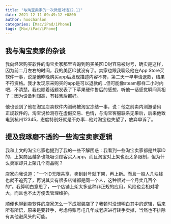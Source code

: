 ```yaml
---
title: "与淘宝卖家的一次微信对话12.11"
date: 2021-12-11 09:49:12 +0800
author: hoochanlon
categories: [Mac/iPad/iPhone]
tags: [Mac/iPad/iPhone]
---
```


## 我与淘宝卖家的杂谈

我向经常购买软件的淘宝卖家那里咨询到购买美区ID封容易被封号，确实是这样，因为前二月左右的时间，我的美区ID就没有了。卖家也跟我聊及他在App Store买软件一事，说是他昨晚购买app后发现描述内容不符，第二天一早申请退款，结果不符资格。我才发现原来购买的app是可以退款的…但可能像steam那样二小时内吧，不清楚。我也顺着话题发表了下苹果硬件售后的感想，听他一话感觉瞬间真相了：因为设备利润高，有钱售后都好。

<!-- more -->

他也谈到了他在淘宝店卖软件内测码被淘宝冻结一事，说：他之前卖内测邀请码 正规软件的，淘宝说检测存在虚假交易、色情，与淘宝客服联系无果后，后来他致电到杭州12345，态度特别好就是不办事…他对淘宝也失望了，放弃申诉了。


## 提及我琢磨不透的一些淘宝卖家逻辑

我和上文的淘宝店家也提到了我的一些不解困惑：我看到一些淘宝卖家都是共享ID的，上架商品越多也能吸引顾客买入app，而且淘宝对上架也没太多限制，但为什么卖家却只上架几个商品呢？

店家向我说道：“一个ID无限共享，卖到封号就下架，再上新。而且一般人几块钱也就不追究了，再说其实有很多店铺都是同一个人，这种很对一个月卖几百个的”。我算明白意思了，一个店铺上架太多这种非正规的应用，风险也会相对增大，而且也不太方便去管理维护。

顺便也聊到卖软件的店家怎么一下成服装店了？我顿时没想明白其中的逻辑，后来所有所悟，原来是要转手，考虑将账号屯几年成老店进行转手卖掉，当然也不排除有其他避风头的可能。
